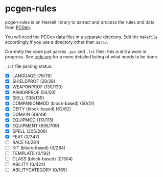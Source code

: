 
pcgen-rules
===========

pcgen-rules is an Haskell library to extract and process the rules and data from
[PCGen](http://pcgen.sourceforge.net/01_overview.php).

You will need the PCGen data files in a separate directory. Edit the `Makefile` accordingly if you use a directory other than `data/`.

Currently the code just parses `.pcc` and `.lst` files; this is still a work in progress. See [todo.org](todo.org) for a more detailed listing of what needs to be done.

`.lst` file parsing status:

- [x] LANGUAGE (76/76)
- [x] SHIELDPROF (28/28)
- [x] WEAPONPROF (130/130)
- [x] ARMORPROF (50/50)
- [x] SKILL (138/139)
- [x] COMPANIONMOD (block-based) (50/51)
- [x] DEITY (block-based) (62/62)
- [x] DOMAIN (48/49)
- [x] EQUIPMOD (113/115)
- [x] EQUIPMENT (695/709)
- [x] SPELL (205/209)
- [x] FEAT (0/347)
- [ ] RACE (0/281)
- [ ] KIT (block-based) (0/284)
- [ ] TEMPLATE (0/192)
- [ ] CLASS (block-based) (0/304)
- [ ] ABILITY (0/424)
- [ ] ABILITYCATEGORY (0/165)
